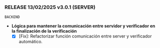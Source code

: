 ### RELEASE 13/02/2025 v3.0.1 (SERVER)
```
BACKEND  
```
- **Lógica para mantener la comunicación entre servidor y verificador en la finalización de la verificación**
  - [x] [Fix]: Refactorizar función comunicación entre server y verificador automático.